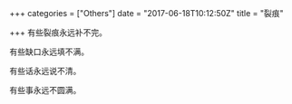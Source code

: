 +++
categories = ["Others"]
date = "2017-06-18T10:12:50Z"
title = "裂痕"

+++
有些裂痕永远补不完。

有些缺口永远填不满。

有些话永远说不清。

有些事永远不圆满。